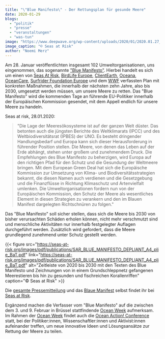 ```yaml
---
title: "\"Blue Manifesto\" - Der Rettungsplan für gesunde Meere"
date: 2020-01-29
blogs: 
  - "politik"
  - "presse"
  - "veranstaltungen"
  - "was-tun"
image: "https://www.deepwave.org/wp-content/uploads/2020/01/2020.01.27_Blue_Manifesto_PrintScreen-e1580304121743.png"
image_caption: "© Seas at Risk"
author: "Noemi Merz"
---
```


Am 28. Januar veröffentlichten insgesamt 102 Umweltorganisationen, uns eingenommen, das sogenannte ["Blue Manifesto"](https://seas-at-risk.org/2-content/1023-10-jahre-fuer-den-schutz-der-meere.html). Hierbei handelt es sich um einen von [Seas At Risk](https://seas-at-risk.org/), [BirdLife Europe](https://www.birdlife.org/europe-and-central-asia), [ClientEarth](https://www.clientearth.org/), [Oceana](https://oceana.org), [OceanCare](https://www.oceancare.org/de/startseite/), [Surfrider Foundation Europe](https://surfrider.eu/en/) und dem [WWF](https://www.wwf.de/) verfassten Plan mit konkreten Maßnahmen, die innerhalb der nächsten zehn Jahre, also bis 2030, umgesetzt werden müssen, um unsere Meere zu retten. Das "Blue Manifesto" wird die kommenden Tage an führende EU-Politiker innerhalb der Europäischen Kommission gesendet, mit dem Appell endlich für unsere Meere zu handeln.

Seas at risk, 28.01.2020:

> "Die Lage der Meeresökosysteme ist auf der ganzen Welt düster. Das betonten auch die jüngsten Berichte des Weltklimarats (IPCC) und des Weltbiodiversitätsrat (IPBES) der UNO. Es besteht dringender Handlungsbedarf und Europa kann sich dieser Herausforderung in führender Position stellen. Die Meere, von denen das Leben auf der Erde abhängt, stehen unter großem und zunehmendem Druck. Die Empfehlungen des Blue Manifesto zu beherzigen, wird Europa auf den richtigen Pfad für den Schutz und die Gesundung der Weltmeere bringen. Mit dem European Green Deal hat sich die Europäische Kommission zur Umsetzung von Klima- und Biodiversitätsstrategien bekannt, die diesen Namen auch verdienen und die Gesetzgebung und die Finanzflüsse in Richtung Klimaschutz und Artenvielfalt umlenken. Die Umweltorganisationen fordern nun von der Europäischen Kommission, den Schutz der Meere als wesentliches Element in diesen Strategien zu verankern und den im Blauen Manifest dargelegten Richtschnüren zu folgen."

Das "Blue Manifesto" soll sicher stellen, dass sich die Meere bis 2030 von bisher verursachten Schäden erholen können, nicht mehr verschmutzt sind und menschliche Aktivitäten nur innerhalb festgelegter Auflagen durchgeführt werden. Zusätzlich wird gefordert, dass die Meere grundlegend zunehmend unter Schutz gestellt werden.

{{< figure src="https://seas-at-risk.org/images/pdf/publications/SAR_BLUE_MANIFESTO_DEPLIANT_A4_plie_BaT.pdf" link="https://seas-at-risk.org/images/pdf/publications/SAR_BLUE_MANIFESTO_DEPLIANT_A4_plie_BaT.pdf" alt="Zeitleiste von 2020 bis 2030 mit den Texten des Blue Manifesto und Zeichnungen von in einem Grundschleppnetz gefangenen Meerestieren bis hin zu gesunden und fischreichen Korallenriffen" caption="© Seas at Risk" >}}

Die [gesamte Pressemitteilung](https://seas-at-risk.org/2-content/1023-10-jahre-fuer-den-schutz-der-meere.html) und das [Blaue Manifest](https://seas-at-risk.org/images/pdf/publications/SAR_BLUE_MANIFESTO_DEPLIANT_A4_plie_BaT.pdf) selbst findet ihr bei [Seas at Risk](https://seas-at-risk.org/2-content/1023-10-jahre-fuer-den-schutz-der-meere.html).

Ergänzend machen die Verfasser vom "Blue Manifesto" auf die zwischen dem 3. und 9. Februar in Brüssel stattfindende [Ocean Week](https://www.oceanweek.eu/) aufmerksam. Im Rahmen der [Ocean Week](https://www.oceanweek.eu/) findet auch die [Ocean Action! Conference](https://www.oceanactionconference.eu/about) statt, bei der Politiker:innen, Wissenschaftler:innen und Aktivist:innen aufeinander treffen, um neue innovative Ideen und Lösungsansätze zur Rettung der Meere zu teilen.
